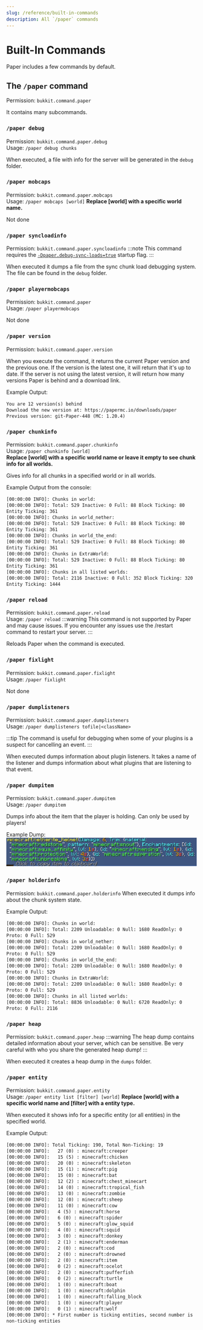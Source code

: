 ```yaml
---
slug: /reference/built-in-commands
description: All `/paper` commands
---
```



# Built-In Commands

Paper includes a few commands by default.

## The `/paper` command
Permission: `bukkit.command.paper`

It contains many subcommands.


### `/paper debug`
Permission: `bukkit.command.paper.debug` <br>
Usage: `/paper debug chunks`

When executed, a file with info for the server will be generated in the `debug` folder.


### `/paper mobcaps`
Permission: `bukkit.command.paper.mobcaps` <br>
Usage: `/paper mobcaps [world]` 
**Replace [world] with a specific world name.**

Not done


### `/paper syncloadinfo`
Permission: `bukkit.command.paper.syncloadinfo`
:::note
This command requires the [`-Dpaper.debug-sync-loads=true`](system-properties#paperdebug-sync-loads) startup flag.
:::

When executed it dumps a file from the sync chunk load debugging system. The file can be found in the `debug` folder.



### `/paper playermobcaps`
Permission: `bukkit.command.paper` <br>
Usage: `/paper playermobcaps`

Not done


### `/paper version`
Permission: `bukkit.command.paper.version`

When you execute the command, it returns the current Paper version and the previous one. If the version is the latest one, it will return that it's up to date.
If the server is not using the latest version, it will return how many versions Paper is behind and a download link.

Example Output:
```
You are 12 version(s) behind
Download the new version at: https://papermc.io/downloads/paper
Previous version: git-Paper-448 (MC: 1.20.4)
```

### `/paper chunkinfo`
Permission: `bukkit.command.paper.chunkinfo` <br>
Usage: `/paper chunkinfo [world]` <br>
**Replace [world] with a specific world name or leave it empty to see chunk info for all worlds.**

Gives info for all chunks in a specified world or in all worlds.

Example Output from the console:
```
[00:00:00 INFO]: Chunks in world:
[00:00:00 INFO]: Total: 529 Inactive: 0 Full: 88 Block Ticking: 80 Entity Ticking: 361
[00:00:00 INFO]: Chunks in world_nether:
[00:00:00 INFO]: Total: 529 Inactive: 0 Full: 88 Block Ticking: 80 Entity Ticking: 361
[00:00:00 INFO]: Chunks in world_the_end:
[00:00:00 INFO]: Total: 529 Inactive: 0 Full: 88 Block Ticking: 80 Entity Ticking: 361
[00:00:00 INFO]: Chunks in ExtraWorld:
[00:00:00 INFO]: Total: 529 Inactive: 0 Full: 88 Block Ticking: 80 Entity Ticking: 361
[00:00:00 INFO]: Chunks in all listed worlds:
[00:00:00 INFO]: Total: 2116 Inactive: 0 Full: 352 Block Ticking: 320 Entity Ticking: 1444
```


### `/paper reload`
Permission: `bukkit.command.paper.reload` <br>
Usage: `/paper reload`
:::warning
This command is not supported by Paper and may cause issues.
If you encounter any issues use the /restart command to restart your server.
:::

Reloads Paper when the command is executed.


### `/paper fixlight`
Permission: `bukkit.command.paper.fixlight` <br>
Usage: `/paper fixlight`

Not done


### `/paper dumplisteners`
Permission: `bukkit.command.paper.dumplisteners` <br>
Usage: `/paper dumplisteners tofile|<className>`

:::tip
The command is useful for debugging when some of your plugins is a suspect for cancelling an event.
:::

When executed dumps information about plugin listeners. It takes a name of the listener and dumps information about what plugins that  are listening to that event.


### `/paper dumpitem`
Permission: `bukkit.command.paper.dumpitem` <br>
Usage: `/paper dumpitem`

Dumps info about the item that the player is holding. Can only be used by players!

Example Dump: ![Example Dump](assets/example-item-dump.png)


### `/paper holderinfo`
Permission: `bukkit.command.paper.holderinfo` 
When executed it dumps info about the chunk system state.

Example Output:
```
[00:00:00 INFO]: Chunks in world:
[00:00:00 INFO]: Total: 2209 Unloadable: 0 Null: 1680 ReadOnly: 0 Proto: 0 Full: 529
[00:00:00 INFO]: Chunks in world_nether:
[00:00:00 INFO]: Total: 2209 Unloadable: 0 Null: 1680 ReadOnly: 0 Proto: 0 Full: 529
[00:00:00 INFO]: Chunks in world_the_end:
[00:00:00 INFO]: Total: 2209 Unloadable: 0 Null: 1680 ReadOnly: 0 Proto: 0 Full: 529
[00:00:00 INFO]: Chunks in ExtraWorld:
[00:00:00 INFO]: Total: 2209 Unloadable: 0 Null: 1680 ReadOnly: 0 Proto: 0 Full: 529
[00:00:00 INFO]: Chunks in all listed worlds:
[00:00:00 INFO]: Total: 8836 Unloadable: 0 Null: 6720 ReadOnly: 0 Proto: 0 Full: 2116
```

### `/paper heap`
Permission: `bukkit.command.paper.heap`
:::warning
The heap dump contains detailed information about your server, which can be sensitive.
Be very careful with who you share the generated heap dump!
:::

When executed it creates a heap dump in the `dumps` folder.


### `/paper entity`
Permission: `bukkit.command.paper.entity` <br>
Usage: `/paper entity list [filter] [world]`
**Replace [world] with a specific world name and [filter] with a entity type.**


When executed it shows info for a specific entity (or all entities) in the specified world.

Example Output:
```
[00:00:00 INFO]: Total Ticking: 190, Total Non-Ticking: 19
[00:00:00 INFO]:   27 (0) : minecraft:creeper
[00:00:00 INFO]:   15 (5) : minecraft:chicken
[00:00:00 INFO]:   20 (0) : minecraft:skeleton
[00:00:00 INFO]:   15 (1) : minecraft:pig
[00:00:00 INFO]:   15 (0) : minecraft:bat
[00:00:00 INFO]:   12 (2) : minecraft:chest_minecart
[00:00:00 INFO]:   14 (0) : minecraft:tropical_fish
[00:00:00 INFO]:   13 (0) : minecraft:zombie
[00:00:00 INFO]:   12 (0) : minecraft:sheep
[00:00:00 INFO]:   11 (0) : minecraft:cow
[00:00:00 INFO]:   4 (5) : minecraft:horse
[00:00:00 INFO]:   6 (0) : minecraft:spider
[00:00:00 INFO]:   5 (0) : minecraft:glow_squid
[00:00:00 INFO]:   4 (0) : minecraft:squid
[00:00:00 INFO]:   3 (0) : minecraft:donkey
[00:00:00 INFO]:   2 (1) : minecraft:enderman
[00:00:00 INFO]:   2 (0) : minecraft:cod
[00:00:00 INFO]:   2 (0) : minecraft:drowned
[00:00:00 INFO]:   2 (0) : minecraft:item
[00:00:00 INFO]:   0 (2) : minecraft:ocelot
[00:00:00 INFO]:   2 (0) : minecraft:pufferfish
[00:00:00 INFO]:   0 (2) : minecraft:turtle
[00:00:00 INFO]:   1 (0) : minecraft:boat
[00:00:00 INFO]:   1 (0) : minecraft:dolphin
[00:00:00 INFO]:   1 (0) : minecraft:falling_block
[00:00:00 INFO]:   1 (0) : minecraft:player
[00:00:00 INFO]:   0 (1) : minecraft:wolf
[00:00:00 INFO]: * First number is ticking entities, second number is non-ticking entities
```
